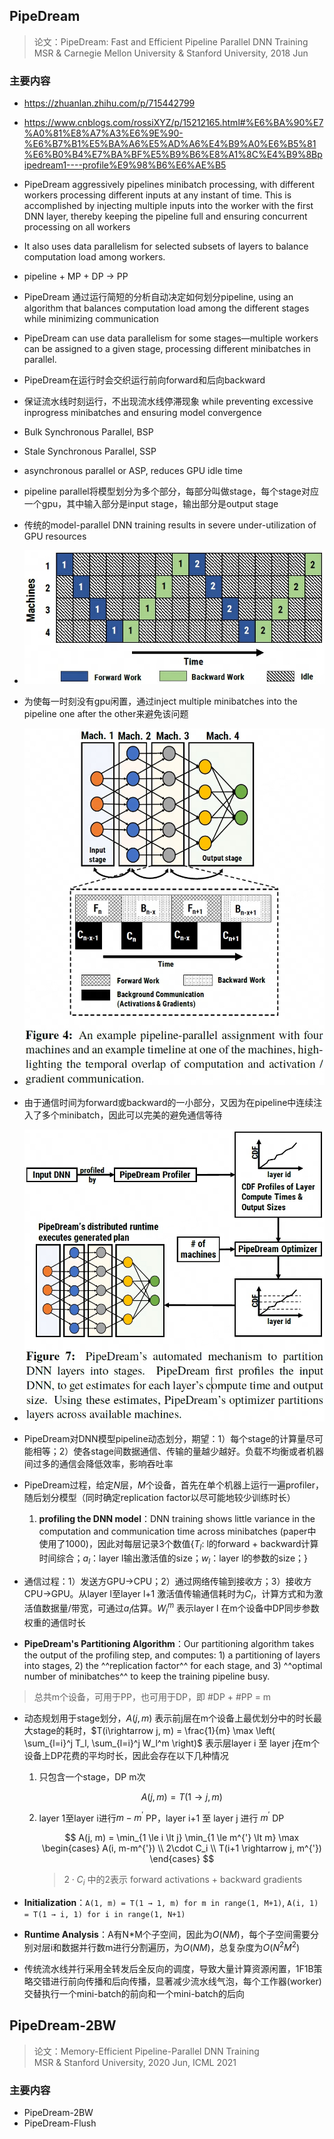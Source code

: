 ## PipeDream
> 论文：PipeDream: Fast and Efficient Pipeline Parallel DNN Training  
> MSR & Carnegie Mellon University & Stanford University, 2018 Jun

### 主要内容
- https://zhuanlan.zhihu.com/p/715442799
- https://www.cnblogs.com/rossiXYZ/p/15212165.html#%E6%BA%90%E7%A0%81%E8%A7%A3%E6%9E%90-%E6%B7%B1%E5%BA%A6%E5%AD%A6%E4%B9%A0%E6%B5%81%E6%B0%B4%E7%BA%BF%E5%B9%B6%E8%A1%8C%E4%B9%8Bpipedream1----profile%E9%98%B6%E6%AE%B5
- PipeDream aggressively pipelines minibatch processing, with different workers processing different inputs at any instant of time. This is accomplished by injecting multiple inputs into the worker with the first DNN layer, thereby keeping the pipeline full and ensuring concurrent processing on all workers  
- It also uses data parallelism for selected subsets of layers to balance computation load among workers.
- pipeline + MP + DP → PP
- PipeDream 通过运行简短的分析自动决定如何划分pipeline, using an algorithm that balances computation load among the different stages while minimizing communication
- PipeDream can use data parallelism for some stages—multiple workers can be assigned to a given stage, processing different minibatches in parallel.
- PipeDream在运行时会交织运行前向forward和后向backward
- 保证流水线时刻运行，不出现流水线停滞现象 while preventing excessive inprogress minibatches and ensuring model convergence
- Bulk Synchronous Parallel, BSP
- Stale Synchronous Parallel, SSP
- asynchronous parallel or ASP, reduces GPU idle time
- pipeline parallel将模型划分为多个部分，每部分叫做stage，每个stage对应一个gpu，其中输入部分是input stage，输出部分是output stage
- 传统的model-parallel DNN training results in severe under-utilization of GPU resources
- ![alt text](image.png)
- 为使每一时刻没有gpu闲置，通过inject multiple minibatches into the pipeline one after the other来避免该问题
- ![alt text](image-1.png)
- 由于通信时间为forward或backward的一小部分，又因为在pipeline中连续注入了多个minibatch，因此可以完美的避免通信等待
- ![alt text](image-2.png)
- PipeDream对DNN模型pipeline动态划分，期望：1）每个stage的计算量尽可能相等；2）使各stage间数据通信、传输的量越少越好。负载不均衡或者机器间过多的通信会降低效率，影响吞吐率

- PipeDream过程，给定$N$层，$M$个设备，首先在单个机器上运行一遍profiler，随后划分模型（同时确定replication factor以尽可能地较少训练时长）
    1. **profiling the DNN model**：DNN training shows little variance in the computation and communication time across minibatches (paper中使用了1000)，因此对每层记录3个数值{$T_l$: l的forward + backward计算时间综合；$a_l$：layer l输出激活值的size；$w_l$：layer l的参数的size；}
- 通信过程：1）发送方GPU→CPU；2）通过网络传输到接收方；3）接收方CPU→GPU。从layer l至layer l+1 激活值传输通信耗时为$C_l$，计算方式和为激活值数据量/带宽，可通过$a_l$估算。$W_l^m$ 表示layer l 在m个设备中DP同步参数权重的通信时长
- **PipeDream's Partitioning Algorithm**：Our partitioning algorithm takes the output of the profiling step, and computes: 1) a partitioning of layers into stages, 2) the ^^replication factor^^ for each stage, and 3) ^^optimal number of minibatches^^ to keep the training pipeline busy.
> 总共m个设备，可用于PP，也可用于DP，即 #DP + #PP = m
- 动态规划用于stage划分，$A(j, m)$ 表示前j层在m个设备上最优划分中的时长最大stage的耗时，$T(i\rightarrow j, m) = \frac{1}{m} \max \left( \sum_{l=i}^j T_l, \sum_{l=i}^j W_l^m \right)$ 表示层layer i 至 layer j在m个设备上DP花费的平均时长，因此会存在以下几种情况
    1. 只包含一个stage，DP m次

        $$
        A(j, m) = T(1\rightarrow j, m)
        $$

    2. layer 1至layer i进行$m-m^{'}$ PP，layer i+1 至 layer j 进行 $m^{'}$ DP

        $$
        A(j, m) = \min_{1 \le i \lt j} \min_{1 \le m^{'} \lt m} \max \begin{cases}
            A(i, m-m^{'}) \\
            2\cdot C_i \\
            T(i+1 \rightarrow j, m^{'})
        \end{cases}
        $$

        > $2\cdot C_i$ 中的2表示 forward activations + backward gradients

- **Initialization**：`A(1, m) = T(1 → 1, m) for m in range(1, M+1)`, `A(i, 1) = T(1 → i, 1) for i in range(1, N+1)`
- **Runtime Analysis**：A有N*M个子空间，因此为$O(NM)$，每个子空间需要分别对层i和数据并行数m进行分割遍历，为$O(NM)$，总复杂度为$O(N^2M^2)$

- 传统流水线并行采用全转发后全反向的调度，导致大量计算资源闲置，1F1B策略交错进行前向传播和后向传播，显著减少流水线气泡，每个工作器(worker)交替执行一个mini-batch的前向和一个mini-batch的后向

## PipeDream-2BW
> 论文：Memory-Efficient Pipeline-Parallel DNN Training  
> MSR & Stanford University, 2020 Jun, ICML 2021

### 主要内容
- PipeDream-2BW
- PipeDream-Flush